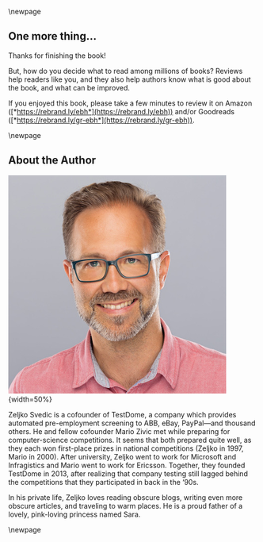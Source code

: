 \newpage

One more thing...
-----------------



Thanks for finishing the book!



But, how do you decide what to read among millions of books? Reviews help readers like you, and they also help authors know what is good about the book, and what can be improved.

If you enjoyed this book, please take a few minutes to review it on Amazon ([*https://rebrand.ly/ebh*](https://rebrand.ly/ebh)) and/or Goodreads ([*https://rebrand.ly/gr-ebh*](https://rebrand.ly/gr-ebh)).

\newpage

About the Author
----------------

![](../images/zeljko-svedic.jpg){width=50%}

Zeljko Svedic is a cofounder of TestDome, a company which provides automated pre-employment screening to ABB, eBay, PayPal—and thousand others. He and fellow cofounder Mario Zivic met while preparing for computer-science competitions. It seems that both prepared quite well, as they each won first-place prizes in national competitions (Zeljko in 1997, Mario in 2000). After university, Zeljko went to work for Microsoft and Infragistics and Mario went to work for Ericsson. Together, they founded TestDome in 2013, after realizing that company testing still lagged behind the competitions that they participated in back in the ‘90s.

In his private life, Zeljko loves reading obscure blogs, writing even more obscure articles, and traveling to warm places. He is a proud father of a lovely, pink-loving princess named Sara.



\newpage


